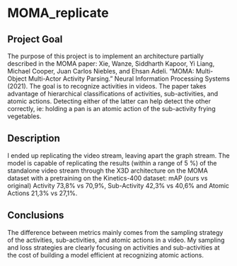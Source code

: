 # MOMA_replicate



## Project Goal

The purpose of this project is to implement an architecture partially described in the MOMA paper: Xie, Wanze, Siddharth Kapoor, Yi Liang, Michael Cooper, Juan Carlos Niebles, and Ehsan Adeli. “MOMA: Multi-Object Multi-Actor Activity Parsing.” Neural Information Processing Systems (2021). The goal is to recognize activities in videos. The paper takes advantage of hierarchical classifications of activities, sub-activities, and atomic actions. Detecting either of the latter can help detect the other correctly, ie: holding a pan is an atomic action of the sub-activity frying vegetables. 

## Description

I ended up replicating the video stream, leaving apart the graph stream. The model is capable of replicating the results (within a range of 5 %) of the standalone video stream through the X3D architecture on the MOMA dataset with a pretraining on the Kinetics-400 dataset: mAP (ours vs original) Activity 73,8% vs 70,9%, Sub-Activity 42,3% vs 40,6% and Atomic Actions 21,3% vs 27,1%.

## Conclusions

The difference between metrics mainly comes from the sampling strategy of the activities, sub-activities, and atomic actions in a video. My sampling and loss strategies are clearly focusing on activities and sub-activities at the cost of building a model efficient at recognizing atomic actions. 





